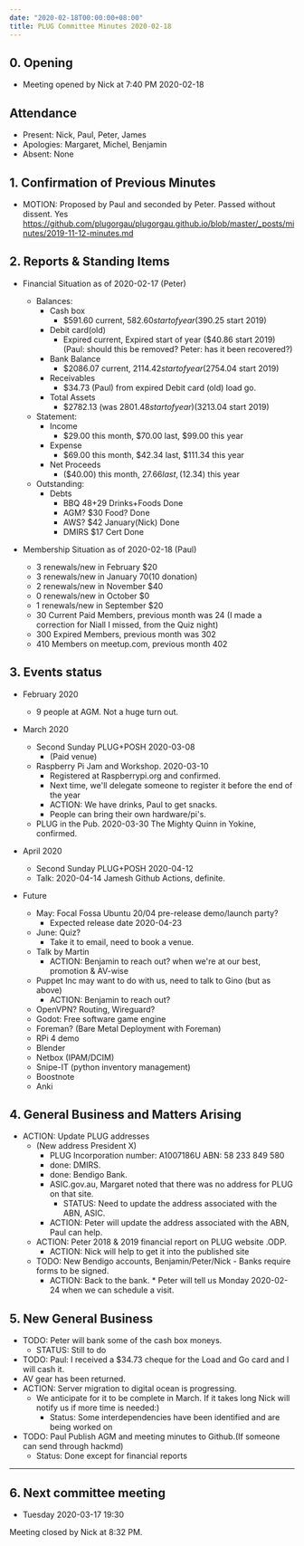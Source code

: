 ```yaml
---
date: "2020-02-18T00:00:00+08:00"
title: PLUG Committee Minutes 2020-02-18
---
```


## 0. Opening
* Meeting opened by Nick at 7:40 PM 2020-02-18

## Attendance
* Present: Nick, Paul, Peter, James
* Apologies: Margaret, Michel, Benjamin
* Absent: None

## 1. Confirmation of Previous Minutes
  * MOTION: Proposed by Paul and seconded by Peter. Passed without dissent. Yes
https://github.com/plugorgau/plugorgau.github.io/blob/master/_posts/minutes/2019-11-12-minutes.md

## 2. Reports & Standing Items
* Financial Situation as of 2020-02-17 (Peter)
  * Balances:
    * Cash box
      * $591.60 current, $582.60 start of year ($390.25 start 2019)
    * Debit card(old)
      * Expired current, Expired start of year ($40.86  start 2019)
      (Paul: should this be removed? Peter: has it been recovered?)
    * Bank Balance
      * $2086.07 current, $2114.42 start of year ($2754.04 start 2019)
    * Receivables
      * $34.73 (Paul) from expired Debit card (old) load go.
    * Total Assets
      * $2782.13 (was $2801.48 start of year) ($3213.04 start 2019)
  * Statement:
    * Income
      * $29.00 this month, $70.00 last, $99.00 this year
    * Expense
      * $69.00 this month, $42.34 last, $111.34 this year
    * Net Proceeds
      * ($40.00) this month, $27.66 last, ($12.34) this year
  * Outstanding:
    * Debts
      * BBQ $48+$29 Drinks+Foods Done
      * AGM? $30 Food? Done
      * AWS? $42 January(Nick) Done
      * DMIRS $17 Cert Done

* Membership Situation as of 2020-02-18 (Paul)
  * 3 renewals/new in February $20
  * 3 renewals/new in January $70 ($10 donation)
  * 2 renewals/new in November $40
  * 0 renewals/new in October $0
  * 1 renewals/new in September $20
  * 30 Current Paid Members, previous month was 24
    (I made a correction for Niall I missed, from the Quiz night)
  * 300 Expired Members, previous month was 302
  * 410 Members on meetup.com, previous month 402

## 3. Events status
* February 2020
   * 9 people at AGM. Not a huge turn out.
* March 2020
   * Second Sunday PLUG+POSH 2020-03-08
     * (Paid venue) 
   * Raspberry Pi Jam and Workshop. 2020-03-10
     * Registered at Raspberrypi.org and confirmed.
     * Next time, we'll delegate someone to register it before the end of the year
     * ACTION: We have drinks, Paul to get snacks.
     * People can bring their own hardware/pi's.
   * PLUG in the Pub. 2020-03-30 The Mighty Quinn in Yokine, confirmed.
* April 2020
   * Second Sunday PLUG+POSH 2020-04-12
   * Talk: 2020-04-14 Jamesh Github Actions, definite.

* Future
  * May: Focal Fossa Ubuntu 20/04 pre-release demo/launch party?
    * Expected release date 2020-04-23
  * June: Quiz?
    * Take it to email, need to book a venue.
  * Talk by Martin
    * ACTION: Benjamin to reach out? when we're at our best, promotion & AV-wise
  * Puppet Inc may want to do with us, need to talk to Gino (but as above)
    * ACTION: Benjamin to reach out?
  * OpenVPN? Routing, Wireguard?
  * Godot: Free software game engine
  * Foreman? (Bare Metal Deployment with Foreman)
  * RPi 4 demo
  * Blender
  * Netbox (IPAM/DCIM)
  * Snipe-IT (python inventory management)
  * Boostnote
  * Anki

## 4. General Business and Matters Arising
* ACTION: Update PLUG addresses
  * (New address President X)
    * PLUG Incorporation number: A1007186U ABN: 58 233 849 580
    * done: DMIRS.
    * done: Bendigo Bank.
    * ASIC.gov.au, Margaret noted that there was no address for PLUG on that site.
      * STATUS: Need to update the address associated with the ABN, ASIC.
    * ACTION: Peter will update the address associated with the ABN, Paul can help.
  * ACTION: Peter 2018 & 2019 financial report on PLUG website .ODP.
    * ACTION: Nick will help to get it into the published site
  * TODO: New Bendigo accounts, Benjamin/Peter/Nick - Banks require forms to be signed.
    * ACTION: Back to the bank.
          * Peter will tell us Monday 2020-02-24 when we can schedule a visit.

## 5. New General Business
  * TODO: Peter will bank some of the cash box moneys.
      * STATUS: Still to do
  * TODO: Paul: I received a $34.73 cheque for the Load and Go card and I will cash it.
  * AV gear has been returned.
  * ACTION: Server migration to digital ocean is progressing.
      * We anticipate for it to be complete in March. If it takes long Nick will notify us if more time is needed:)
          * Status: Some interdependencies have been identified and are being worked on
  * TODO: Paul Publish AGM and meeting minutes to Github.(If someone can send through hackmd)
      * Status: Done except for financial reports

----
## 6. Next committee meeting
* Tuesday 2020-03-17 19:30

Meeting closed by Nick at 8:32 PM.
